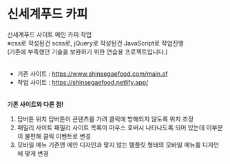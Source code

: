 # 신세계푸드 카피
신세계푸드 사이트 메인 카피 작업<br />
※css로 작성된건 scss로, jQuery로 작성된건 JavaScript로 작업진행<br />
(기존에 부족했던 기술을 보완하기 위한 연습용 프로젝트입니다.)<br /><br />

- 기존 사이트 : https://www.shinsegaefood.com/main.sf
- 작업 사이트 : https://shinsegaefood.netlify.app/ <br /><br />

**기존 사이트와 다른 점!**
1. 탑버튼 위치
탑버튼이 콘텐츠를 가려 클릭에 방해되지 않도록 위치 조정
1. 패밀리 사이트
패밀리 사이트 목록이 마우스 호버시 나타나도록 되어 있는데 이부분이 불편해 클릭 이벤트로 변경
1. 모바일 메뉴
기존엔 메인 디자인과 맞지 않는 템플릿 형태의 모바일 메뉴를 디자인에 맞게 변경
